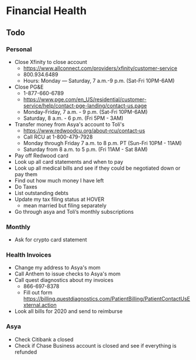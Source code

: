 # Financial Health

## Todo

### Personal

- Close Xfinity to close account
  - https://www.allconnect.com/providers/xfinity/customer-service
  - 800.934.6489
  - Hours: Monday — Saturday, 7 a.m.-9 p.m. (Sat-Fri 10PM-6AM)
- Close PG&E
  - 1-877-660-6789
  - https://www.pge.com/en_US/residential/customer-service/help/contact-pge-landing/contact-us.page
  - Monday-Friday, 7 a.m. - 9 p.m. (Sat-Fri 10PM-6AM)
  - Saturday, 8 a.m. - 6 p.m. (Fri 5PM - 3AM)
- Transfer money from Asya's account to Toli's
  - https://www.redwoodcu.org/about-rcu/contact-us
  - Call RCU at 1-800-479-7928
  - Monday through Friday 7 a.m. to 8 p.m. PT (Sun-Fri 10PM - 11AM)
  - Saturday from 8 a.m. to 5 p.m. (Fri 11AM - Sat 8AM)
- Pay off Redwood card
- Look up all card statements and when to pay
- Look up all medical bills and see if they could be negotiated down or pay them
- Find out how much money I have left
- Do Taxes
- List outstanding debts
- Update my tax filing status at HOVER
  - mean married but filing separately
- Go through asya and Toli’s monthly subscriptions

### Monthly

- Ask for crypto card statement

### Health Invoices

- Change my address to Asya's mom
- Call Anthem to issue checks to Asya's mom
- Call quest diagnostics about my invoices
  - 866-697-8378
  - Fill out form https://billing.questdiagnostics.com/PatientBilling/PatientContactUsExternal.action
- Look all bills for 2020 and send to reimburse

### Asya

- Check Citibank a closed
- Check if Chase Business account is closed and see if everything is refunded
